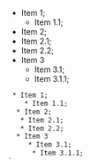  * Item 1;
    * Item 1.1;
  * Item 2;
   * Item 2.1;
   * Item 2.2;
  * Item 3
     * Item 3.1;
  	  * Item 3.1.1;

```txt
 * Item 1;
    * Item 1.1;
  * Item 2;
   * Item 2.1;
   * Item 2.2;
  * Item 3
     * Item 3.1;
  	  * Item 3.1.1;
`
